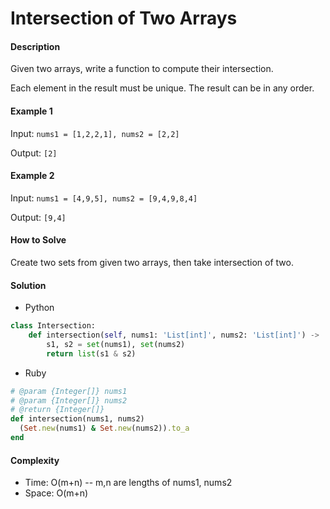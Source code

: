 # Intersection of Two Arrays

#### Description

Given two arrays, write a function to compute their intersection.

Each element in the result must be unique.
The result can be in any order.

#### Example 1
Input: `nums1 = [1,2,2,1], nums2 = [2,2]`

Output: `[2]`

#### Example 2
Input: `nums1 = [4,9,5], nums2 = [9,4,9,8,4]`

Output: `[9,4]`

#### How to Solve

Create two sets from given two arrays, then take intersection of two.

#### Solution
- Python

```python
class Intersection:
    def intersection(self, nums1: 'List[int]', nums2: 'List[int]') -> 'List[int]':
        s1, s2 = set(nums1), set(nums2)
        return list(s1 & s2)
```

- Ruby

```ruby
# @param {Integer[]} nums1
# @param {Integer[]} nums2
# @return {Integer[]}
def intersection(nums1, nums2)
  (Set.new(nums1) & Set.new(nums2)).to_a
end
```

#### Complexity
- Time: O(m+n) -- m,n are lengths of nums1, nums2
- Space: O(m+n)